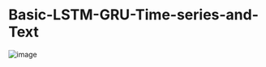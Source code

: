 # Basic-LSTM-GRU-Time-series-and-Text
![image](https://github.com/user-attachments/assets/99e05068-aef3-4587-9971-02125ed1dfcc)
